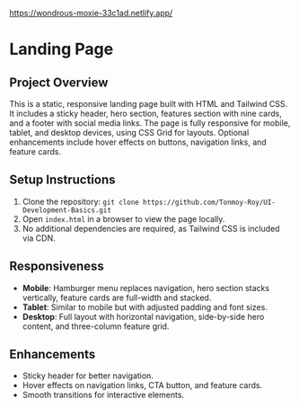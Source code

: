 https://wondrous-moxie-33c1ad.netlify.app/

# Landing Page

## Project Overview
This is a static, responsive landing page built with HTML and Tailwind CSS. It includes a sticky header, hero section, features section with nine cards, and a footer with social media links. The page is fully responsive for mobile, tablet, and desktop devices, using CSS Grid for layouts. Optional enhancements include hover effects on buttons, navigation links, and feature cards.

## Setup Instructions
1. Clone the repository: `git clone https://github.com/Tonmoy-Roy/UI-Development-Basics.git`
2. Open `index.html` in a browser to view the page locally.
3. No additional dependencies are required, as Tailwind CSS is included via CDN.

## Responsiveness
- **Mobile**: Hamburger menu replaces navigation, hero section stacks vertically, feature cards are full-width and stacked.
- **Tablet**: Similar to mobile but with adjusted padding and font sizes.
- **Desktop**: Full layout with horizontal navigation, side-by-side hero content, and three-column feature grid.

## Enhancements
- Sticky header for better navigation.
- Hover effects on navigation links, CTA button, and feature cards.
- Smooth transitions for interactive elements.
